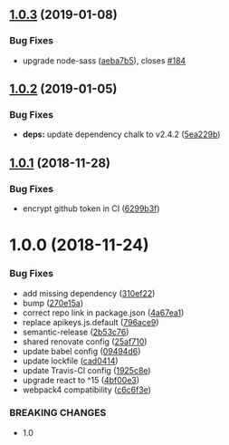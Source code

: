 ## [1.0.3](https://github.com/mike-works/typescript-fundamentals/compare/v1.0.2...v1.0.3) (2019-01-08)


### Bug Fixes

* upgrade node-sass ([aeba7b5](https://github.com/mike-works/typescript-fundamentals/commit/aeba7b5)), closes [#184](https://github.com/mike-works/typescript-fundamentals/issues/184)

## [1.0.2](https://github.com/mike-works/typescript-fundamentals/compare/v1.0.1...v1.0.2) (2019-01-05)


### Bug Fixes

* **deps:** update dependency chalk to v2.4.2 ([5ea229b](https://github.com/mike-works/typescript-fundamentals/commit/5ea229b))

## [1.0.1](https://github.com/mike-works/typescript-fundamentals/compare/v1.0.0...v1.0.1) (2018-11-28)


### Bug Fixes

* encrypt github token in CI ([6299b3f](https://github.com/mike-works/typescript-fundamentals/commit/6299b3f))

# 1.0.0 (2018-11-24)


### Bug Fixes

* add missing dependency ([310ef22](https://github.com/mike-works/typescript-fundamentals/commit/310ef22))
* bump ([270e15a](https://github.com/mike-works/typescript-fundamentals/commit/270e15a))
* correct repo link in package.json ([4a67ea1](https://github.com/mike-works/typescript-fundamentals/commit/4a67ea1))
* replace apikeys.js.default ([796ace9](https://github.com/mike-works/typescript-fundamentals/commit/796ace9))
* semantic-release ([2b53c76](https://github.com/mike-works/typescript-fundamentals/commit/2b53c76))
* shared renovate config ([25af710](https://github.com/mike-works/typescript-fundamentals/commit/25af710))
* update babel config ([09494d6](https://github.com/mike-works/typescript-fundamentals/commit/09494d6))
* update lockfile ([cad0414](https://github.com/mike-works/typescript-fundamentals/commit/cad0414))
* update Travis-CI config ([1925c8e](https://github.com/mike-works/typescript-fundamentals/commit/1925c8e))
* upgrade react to ^15 ([4bf00e3](https://github.com/mike-works/typescript-fundamentals/commit/4bf00e3))
* webpack4 compatibility ([c6c6f3e](https://github.com/mike-works/typescript-fundamentals/commit/c6c6f3e))


### BREAKING CHANGES

* 1.0
